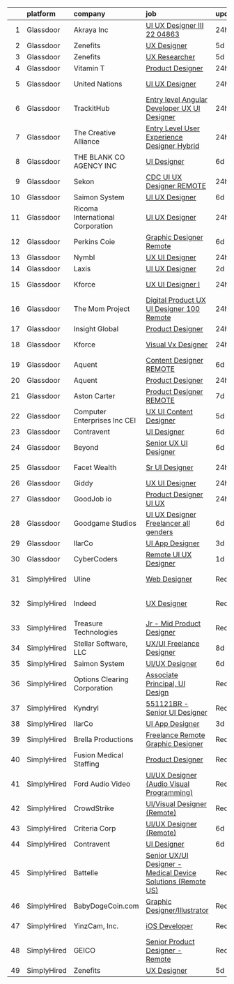 

|    | platform    | company                          | job                                                                                                                                                                                                                                                                                                                                                                                                                                                                                                                                                                                                                                                                                                                                                                                                                                                                                                                                                                                                                                                                                                                                                                                                                                                                                                                                                                              | update_time   | location                   |
|---:|:------------|:---------------------------------|:---------------------------------------------------------------------------------------------------------------------------------------------------------------------------------------------------------------------------------------------------------------------------------------------------------------------------------------------------------------------------------------------------------------------------------------------------------------------------------------------------------------------------------------------------------------------------------------------------------------------------------------------------------------------------------------------------------------------------------------------------------------------------------------------------------------------------------------------------------------------------------------------------------------------------------------------------------------------------------------------------------------------------------------------------------------------------------------------------------------------------------------------------------------------------------------------------------------------------------------------------------------------------------------------------------------------------------------------------------------------------------|:--------------|:---------------------------|
|  1 | Glassdoor   | Akraya Inc                       | [UI UX Designer III  22 04863](https://www.glassdoor.com/partner/jobListing.htm?pos=127&ao=1136043&s=58&guid=00000182ed97e297be2dd8bd50cc4633&src=GD_JOB_AD&t=SR&vt=w&cs=1_8accf7d7&cb=1661843531191&jobListingId=1008101615558&jrtk=3-0-1gbmpfp1dkui7801-1gbmpfp1simbk800-d79887af191bb497-)                                                                                                                                                                                                                                                                                                                                                                                                                                                                                                                                                                                                                                                                                                                                                                                                                                                                                                                                                                                                                                                                                    | 24h           | Alaska                     |
|  2 | Glassdoor   | Zenefits                         | [UX Designer](https://www.glassdoor.com/partner/jobListing.htm?pos=101&ao=1110586&s=58&guid=00000182ed97e297be2dd8bd50cc4633&src=GD_JOB_AD&t=SR&vt=w&ea=1&cs=1_dab58b35&cb=1661843531189&jobListingId=1008091357111&cpc=F5D43257E3E73E36&jrtk=3-0-1gbmpfp1dkui7801-1gbmpfp1simbk800-60f85573673f9bf3--6NYlbfkN0BP7N8pYsNWMWBMaWl8ZL7hgGB0AUGZOiHnEaoLHNDW9ROvVNa_h-O2VgHJxwiiK0FvNzL619YT5xjM84m-LPxNMcqrmbfy67nmq_OooHyvM4GX7lNgUrjXmmFng0bY1bmBPBtwPWjl9uOGEcSpndc0U0y-yup-M8T9H_eM1z_7YuX5KEAgmU_Hdo4WVR8w9vRGCxCf3osjA-4Tc4Df9y1PoRKHkUvIoPjrpGTvju5Pjp68Fm4dkrZgd0NHfKExDjSTgWeZd_331SEub7oELBiIB-0KZp2dDjsOkEPRL5ds52yImtHgIumMIVhab_ndQ6lyavkZaD7ioPhY6lSJFI-_66bVzVEPNhBsduPqU2QNvxo1FPqCTV8g4R8m17bPbeHWWxi1D3zkxPhLe1j-PTozOBMrie-z8wEij8iCHka_Rh84VhCSZctaw7H8DrERNynw-INw0gy0gUzeA80t3kRrF7--Aukw2hLIe0B1iUcTifo3nD5E4fGeMHshhQ3Yvlk%3D)                                                                                                                                                                                                                                                                                                                                                                                                                                                                                                                             | 5d            | Remote                     |
|  3 | Glassdoor   | Zenefits                         | [UX Researcher](https://www.glassdoor.com/partner/jobListing.htm?pos=103&ao=1110586&s=58&guid=00000182ed97e297be2dd8bd50cc4633&src=GD_JOB_AD&t=SR&vt=w&ea=1&cs=1_2f36502e&cb=1661843531189&jobListingId=1008091358347&cpc=2C031D2D3FF29DE7&jrtk=3-0-1gbmpfp1dkui7801-1gbmpfp1simbk800-ff840dc6ebc75a5e--6NYlbfkN0BP7N8pYsNWMWBMaWl8ZL7hgGB0AUGZOiHnEaoLHNDW9ROvVNa_h-O2VgHJxwiiK0FvNzL619YT50-yW6FsEQj9GaI8XHEqVw8D5EBObNDnt92i5-m4Kjdj-vd3lfU0QxdbTxvmXpw7q7z9VPxBKOLPd9d3N3vZsd5qd84HRiW1qkr2OTJYVea6gsrfmg5pOu2lc8pqiXz45N4YWMcMIQUb_YS6mqtJdhSGzSZGCL39TNS3fX2U9U1J66ltQcRYxWRrYkidsw-hU-u6lPxVX_mCiqk94Sq5Bt9cCHtt1T4uA6rHKbY4_HjWfazOohT4dBZfZKLjXA9QRJgKByDBJil0B5xrP4XNJBgM5EKykGVUiWhHlx-UiQEpTb9zLtJuL4-7I7Zf_9pIcIbv27MRjTiZ3vgVF17dSPo4CJWbiYvMYss1-bS2GduF8adeXvdpDVCgFPb-YfycFS0g_q9mHfXVpuij86CAKYoyQckk8j6bR3gzreP3feI7fQq0k82126s%3D)                                                                                                                                                                                                                                                                                                                                                                                                                                                                                                                           | 5d            | Remote                     |
|  4 | Glassdoor   | Vitamin T                        | [Product Designer](https://www.glassdoor.com/partner/jobListing.htm?pos=117&ao=1110586&s=58&guid=00000182ed97e297be2dd8bd50cc4633&src=GD_JOB_AD&t=SR&vt=w&cs=1_05317b0e&cb=1661843531191&jobListingId=1008101736724&cpc=3BA4CE39D5B5DEF5&jrtk=3-0-1gbmpfp1dkui7801-1gbmpfp1simbk800-ed242bcc1c063535--6NYlbfkN0DMrcEu7yrtATojKJA7cEzGQ3FdRGWLh0CZQInL4ECGI6k5tN82kdM0OKoro5eXmjpevpdy0IkrePP_yW3Ff6Ko0YCyK9P47D8v98eKOuB41C7ymdRPg5Pd2isaBABFkAxw1MWClm38izR6yonOGBUkEA-bLTcLfo8WrT20na0urK1FktVgOoVGAY5MA7V5LpWGMcQdFFPiV9yCVyvAz_0eB0Pg-j3L34749j1PCDDwJaVKDgL-icKUNivFag-HgDMFJciDSrbllUzacmB5MULgHbpKzlmx2VVrmoly9AIy-dCAkLKXM47_uqd6HvNL6pDsPq7JWz01h-7W1w_DwrEdF8-mTat71tO583H8qpRMLrU-LBZZa5tY5dQoh-xb3vNktqgKOfAnOMOLZMU8BfpcoCck0DJvUqr6HSRXyViFMfIDBLYY-2kO50ZyHALyu4q4yxv6bdsTjOM13TH7U37SguzkA1bOlog%3D)                                                                                                                                                                                                                                                                                                                                                                                                                                                                                                                                                             | 24h           | Remote                     |
|  5 | Glassdoor   | United Nations                   | [UI UX Designer](https://www.glassdoor.com/partner/jobListing.htm?pos=121&ao=1136043&s=58&guid=00000182ed97e297be2dd8bd50cc4633&src=GD_JOB_AD&t=SR&vt=w&cs=1_92c1cce4&cb=1661843531191&jobListingId=1008100714366&jrtk=3-0-1gbmpfp1dkui7801-1gbmpfp1simbk800-d6ef88cf08e78d5f-)                                                                                                                                                                                                                                                                                                                                                                                                                                                                                                                                                                                                                                                                                                                                                                                                                                                                                                                                                                                                                                                                                                  | 24h           | New York, NY               |
|  6 | Glassdoor   | TrackitHub                       | [Entry level Angular Developer   UX UI Designer](https://www.glassdoor.com/partner/jobListing.htm?pos=107&ao=1110586&s=58&guid=00000182ed97e297be2dd8bd50cc4633&src=GD_JOB_AD&t=SR&vt=w&ea=1&cs=1_316a6123&cb=1661843531190&jobListingId=1008101431851&cpc=32EE424DE2B657EB&jrtk=3-0-1gbmpfp1dkui7801-1gbmpfp1simbk800-e97608c6d181ff30--6NYlbfkN0DdLn5tXN_RiyJSiFodarGZFJKa8s6F6AK0THPBWp05MQOFQCzoYzZxGxYfJ9hLSNYsJbys6DBTafbFBBjszBxbMt_j1W_2i7zpgsVzQGKmwrQJU15QlzWMC0JPYrRs9hHXSY2_r0LyZgUT8f4VW1f_CjJ3HfrwkBmWSyv4JCZOznODM92b2waMp_uTTY9CimWFEJnvyoi2AH6RrZF7FFu7OlHGE9qqMABlZrGx_0tYHdQDZWezsbTw-g2QcWt1vZsjYcDhnfjgkjEmwZ8ssJaPUgLmfnCS7txKs70N2Q6rIvQbhwoc-wKoWtRB6hiE6-SV36TTeIjZRQLDXfU9k_z7-nnaYnXyrxeSitWottx7Dl4hw58VFkcmGN2zdmrauDwYkX6Z3F4eun7e8G7uwvLOTko5Ek63yrU-y1xuOPTrn3IeEVBvoyHxJ3IDjmBT8WPOyk4JJVo2bMOS_k5DY9_C1LmKGXu1UNtiWFZn24Qe8CjlYRY23UAsbSH1EIPLODg%3D)                                                                                                                                                                                                                                                                                                                                                                                                                                                                                          | 24h           | Remote                     |
|  7 | Glassdoor   | The Creative Alliance            | [Entry Level User Experience Designer  Hybrid](https://www.glassdoor.com/partner/jobListing.htm?pos=105&ao=1110586&s=58&guid=00000182ed97e297be2dd8bd50cc4633&src=GD_JOB_AD&t=SR&vt=w&ea=1&cs=1_25353b85&cb=1661843531189&jobListingId=1008101442122&cpc=9FE5D8D7282D4400&jrtk=3-0-1gbmpfp1dkui7801-1gbmpfp1simbk800-0813bf38be6733e8--6NYlbfkN0BQhuZEA67bukPYOs9DTHc1wsdoQx-e-DpiIYWnkjXcuiS_n3K67229hQeL7Bf-Ps98nJjRsfBErn9F4djwfB_nF4SSjvJloVf9jNB0RqHpUOo8ui491gQ0pHemmcm_R6TMRwZrs2irNRNhAHGXGQRUzkkLnfogAOF0ffgJIeCgqB3VozEwjAvFmRsFdBHa0iBeRvquH4w3lqw-WEo22HcikUeLQAgRFj2HSZ711rDp2vu8T04R4Cpza97Vgb55me-nm5IdsHJZHZBq0_Pf9yTxWaynWHnaaZNKf3iDs_tqGXQ325oGF2y0zwijy-ey-c2Y6ySagkqi2ZNS2jW709fjN3LeSFK9uefpHh15Gr_HbmJDJnkkN7doiPboFBOcB0kj6Bf4rLYVEgu53NJ_qpqeUAJNUo0gZxHUQ92gUaLvRRdFHM6IWLbgce8dHX5-URPPmL_-jmFHWM6qnWtDvQq_dfi5SGe03AiXy38E7rqbcaB5EPSPEPC4qo8FIPTyRkNZbgEOj5E4WQ%3D%3D)                                                                                                                                                                                                                                                                                                                                                                                                                                                                              | 24h           | Lafayette, CO              |
|  8 | Glassdoor   | THE BLANK   CO AGENCY INC        | [UI Designer](https://www.glassdoor.com/partner/jobListing.htm?pos=126&ao=1136043&s=58&guid=00000182ed97e297be2dd8bd50cc4633&src=GD_JOB_AD&t=SR&vt=w&ea=1&cs=1_70cffe74&cb=1661843531191&jobListingId=1008089953452&jrtk=3-0-1gbmpfp1dkui7801-1gbmpfp1simbk800-208b34612dc6ba0d-)                                                                                                                                                                                                                                                                                                                                                                                                                                                                                                                                                                                                                                                                                                                                                                                                                                                                                                                                                                                                                                                                                                | 6d            | Remote                     |
|  9 | Glassdoor   | Sekon                            | [CDC UI UX Designer   REMOTE](https://www.glassdoor.com/partner/jobListing.htm?pos=123&ao=1136043&s=58&guid=00000182ed97e297be2dd8bd50cc4633&src=GD_JOB_AD&t=SR&vt=w&ea=1&cs=1_068e1079&cb=1661843531191&jobListingId=1008102529376&jrtk=3-0-1gbmpfp1dkui7801-1gbmpfp1simbk800-24b6c9337a46385d-)                                                                                                                                                                                                                                                                                                                                                                                                                                                                                                                                                                                                                                                                                                                                                                                                                                                                                                                                                                                                                                                                                | 24h           | Atlanta, GA                |
| 10 | Glassdoor   | Saimon System                    | [UI UX Designer](https://www.glassdoor.com/partner/jobListing.htm?pos=122&ao=1136043&s=58&guid=00000182ed97e297be2dd8bd50cc4633&src=GD_JOB_AD&t=SR&vt=w&ea=1&cs=1_06e7afbe&cb=1661843531191&jobListingId=1008088747942&jrtk=3-0-1gbmpfp1dkui7801-1gbmpfp1simbk800-bbca29749c3abcf8-)                                                                                                                                                                                                                                                                                                                                                                                                                                                                                                                                                                                                                                                                                                                                                                                                                                                                                                                                                                                                                                                                                             | 6d            | Remote                     |
| 11 | Glassdoor   | Ricoma International Corporation | [UI UX Designer](https://www.glassdoor.com/partner/jobListing.htm?pos=106&ao=1110586&s=58&guid=00000182ed97e297be2dd8bd50cc4633&src=GD_JOB_AD&t=SR&vt=w&ea=1&cs=1_1f3e3e1b&cb=1661843531190&jobListingId=1008101627279&cpc=BCC169F53084E245&jrtk=3-0-1gbmpfp1dkui7801-1gbmpfp1simbk800-de61d81199ef215a--6NYlbfkN0DfTzsYOvs_o5VCpW55Vtnc5MiC-KSNWkgv8jH9880mkyP7CiFkvKoUBvesfpXkk_vsaFif_sfkL_iBHUdHaGqB3TaG8DuuGVtLil9jJal4W70wD1uxHte6xzZUh3TUxGovPxb1OXwM_q8N4nDFYe4fG-BcuO3KhwgjRX59-YRZ-UCPxiv34qa00lYsuY6_dbE0Yqrxbw07K_I1_rRXf96FsGxriLo-l4QXXIKDruH-DX8eZkdqkW-20Pz-uRmZ_vrvMBO4RCJFjomZK9oZBaOq0O965iIURI8HzxISYnV5IObklMD3xg9eHtfnSKBjcBOI9UV7jWlAm-6-sHTJ_tg0Pms5hkhdK3kRyGltbhpdK8tMFistxJCYV7SKoN3iEloMpDicI973w6nAlCJPkHoEuvUi0dSflLnXnM8vOFMEn42Q1w4aLoTstqaKj5QKTLs6eD96LclxyM8l-cPM8ZCwLqu19qbwCsHOTaorLlZrkXuZBLJBt_2zdCuRYYUMNJwOZ4v1dxdfNw%3D%3D)                                                                                                                                                                                                                                                                                                                                                                                                                                                                                                            | 24h           | Remote                     |
| 12 | Glassdoor   | Perkins Coie                     | [Graphic Designer   Remote](https://www.glassdoor.com/partner/jobListing.htm?pos=125&ao=1136043&s=58&guid=00000182ed97e297be2dd8bd50cc4633&src=GD_JOB_AD&t=SR&vt=w&cs=1_b5f95861&cb=1661843531191&jobListingId=1008088557866&jrtk=3-0-1gbmpfp1dkui7801-1gbmpfp1simbk800-ebd22c716f2ff4d3-)                                                                                                                                                                                                                                                                                                                                                                                                                                                                                                                                                                                                                                                                                                                                                                                                                                                                                                                                                                                                                                                                                       | 6d            | Seattle, WA                |
| 13 | Glassdoor   | Nymbl                            | [UX UI Designer](https://www.glassdoor.com/partner/jobListing.htm?pos=108&ao=1110586&s=58&guid=00000182ed97e297be2dd8bd50cc4633&src=GD_JOB_AD&t=SR&vt=w&ea=1&cs=1_f5dc9d7b&cb=1661843531190&jobListingId=1008101283807&cpc=FB7E4A1762AE5BEC&jrtk=3-0-1gbmpfp1dkui7801-1gbmpfp1simbk800-91cf88c89213ce89--6NYlbfkN0BBGG9LMNqL16EzDx9S3nKk4b6IwprgSJginr0DZD_oW5yEAmn-tqn_0qYGOCff1FTHHBKzqKzApcF7FKVl1tySSU3GoH9Ez0ipbuJ8z49T-042uGr6tj1M5b26SJkMY7zMrmeE80bv18_Q9aUN9OiRnLxsOvs1rCvPRh254Zb3cXaR8ZAnVwDxwjtLEOEuuJrHJlj8zk8bcxw02Q2t0qAdS85ptxm5T3grLWM-b1Ux0XR4ccy5AtfuMxWwmWZiS3UJYdjA9A4sKjQ4GJ6JpNq3ye_jzOEcDa49gpiuGjvm_llOrrRSvxVT2lha9XimYqhCeGFENvhENXitkRZtkIr78JDe4ahWzti4KcSsqd0Z1BFUuumScLlkJzOacFK871DdCnwYdzfPFPIhvXA09ngdAaV0J1vBx3H3_-zuPWpiqOOZATi478oUQjAL8RSR5cGidXcHx-4OZdc-N_eJFvAo8wIR97j55Z0__SmgsuT441K-RHlDj5Q0MzGwILqUdCc%3D)                                                                                                                                                                                                                                                                                                                                                                                                                                                                                                                          | 24h           | Remote                     |
| 14 | Glassdoor   | Laxis                            | [UI UX Designer](https://www.glassdoor.com/partner/jobListing.htm?pos=124&ao=1136043&s=58&guid=00000182ed97e297be2dd8bd50cc4633&src=GD_JOB_AD&t=SR&vt=w&ea=1&cs=1_6ff95a2c&cb=1661843531191&jobListingId=1008098594430&jrtk=3-0-1gbmpfp1dkui7801-1gbmpfp1simbk800-3580cb1d638b4dea-)                                                                                                                                                                                                                                                                                                                                                                                                                                                                                                                                                                                                                                                                                                                                                                                                                                                                                                                                                                                                                                                                                             | 2d            | Remote                     |
| 15 | Glassdoor   | Kforce                           | [UX UI Designer I](https://www.glassdoor.com/partner/jobListing.htm?pos=112&ao=1110586&s=58&guid=00000182ed97e297be2dd8bd50cc4633&src=GD_JOB_AD&t=SR&vt=w&cs=1_16493662&cb=1661843531190&jobListingId=1008101416352&cpc=8795CF9063CD573D&jrtk=3-0-1gbmpfp1dkui7801-1gbmpfp1simbk800-5ca18584e6c56758--6NYlbfkN0C5IatSLh_Ak1q39eQQoPIxD737RW9NeiYGvIRXkrLjEBkC4LI6KweFWWPiS1PvvlzUOWbobQyRZ_GH0ST80v1PHAjNgQAnVdKaMTwbySdeJ4kZENHFJ3gk-aqyBLq7_g4PPaD5nYAPosMaA1OTfF0UlD40gSneHZVZFaHtOPm0lc4VAF_IxfLE8r3w0-u5WPGvgTEurBwihBfzF-A6d7Jj_AcobO80QUrGJ1IbTRxQ2hPXwoWbAXrmn5h0tOMBaT9DDI0O905qyy2KqMA3Ku4fa5zlgOa3TszPIkwIM11QzquYlygVkb1lYIrqZsm03tEXucegwlbVNiqh_Ni67mUnFBJRlVd9hvxjH51T-pF8QENyom1aG20D6qIrTnzw16tSyPb-plBKuNhywenU1Xd1MSFJ6_Jzkctu2p8kIaOGZz6FD7nwKrwk3olPsU49ozbrXETdJQQVXuasMSkEWUNK8NGiJR4AzFSWKPzAGDtSzCvbm-q4iIG1tOdNMuLrMlcNSjJ-Oh0FW7VY_R3QiO2qbB5LZuBYzumpoRIirBVCKZf6fdD-BC4heHNrj2w_EaI5TkNw0a3RH1fmb_B8s2jlSuQr3LAwoKI%3D)                                                                                                                                                                                                                                                                                                                                                                                                                             | 24h           | Mountain View, CA          |
| 16 | Glassdoor   | The Mom Project                  | [Digital Product UX UI Designer  100  Remote ](https://www.glassdoor.com/partner/jobListing.htm?pos=110&ao=1110586&s=58&guid=00000182ed97e297be2dd8bd50cc4633&src=GD_JOB_AD&t=SR&vt=w&cs=1_6e40a66a&cb=1661843531190&jobListingId=1008101549936&cpc=FA84DF7EA1EC2398&jrtk=3-0-1gbmpfp1dkui7801-1gbmpfp1simbk800-97c833e58debb4a7--6NYlbfkN0BDp_epf89aHDQhKpPegNJQ_ldQpEFZQsM9OcONMGxWx6pU56EKHF58QjVdAUvn2gXzLGwyCA8r7RULx_mD8H_xLfVSG_Z4MhkafGvggMsQKgtBagBgEz8uljd-VSFLFiZnc9MBaOr0Fy9bwVC6YF0O_pd1w_0_oA5ElRPmbiI2cK1ZotAuU4khrtLm893VcrC35OcTPrxyoYV2wAnQB0acv7or9oSPWtg_FOPd9tqOXAY9-72F-A4t-IRyBPrC348kM-tWl9F7xZEHlorRinN6stLxs8hzrLnTBsNZqdNkhGpIrDCV7ijRxZ7rFlVJjwI_nHtd2oRasvvMJKMQdPhUof9WRAg-545QKAepSKm8UT-j2s3h47k-bBVy6H1zwbqpmY8B8_yk0qWGJ9h_0dSUP-thi7DaeoiBFaSmytwvqPm3MI85M27WrdycUaUNvkDYf61IAbBCGWM9NB457hTOOYEPNKtRizONNoe8kC4PMVrw82_XMtOQUQvdYal8g452rafV8AY_OdtBvhuZ_DXOnj5mhLWV3oUaLoyTxGCK01jxGdnV2dF1XtmG_KcyjBM9mmMWx7Nq1w%3D%3D)                                                                                                                                                                                                                                                                                                                                                                                                                   | 24h           | Remote                     |
| 17 | Glassdoor   | Insight Global                   | [Product Designer](https://www.glassdoor.com/partner/jobListing.htm?pos=113&ao=1110586&s=58&guid=00000182ed97e297be2dd8bd50cc4633&src=GD_JOB_AD&t=SR&vt=w&ea=1&cs=1_ff8c0c51&cb=1661843531190&jobListingId=1008101325887&cpc=AC285F3A3ECA6BB0&jrtk=3-0-1gbmpfp1dkui7801-1gbmpfp1simbk800-b6f6c3769a315662--6NYlbfkN0BKkHZu3wF05EeDimN_p6sYpKCMArvwa95YdH7UpkaBCuXZAtggzO9lGKJZ-EjBDGFpDzWFhfErbPeNOQdB-5sxu3TXSscELuTTzkvXRsH0FCSVFUJQpDsKHUilZN4l-wkK83dsuyh8TjKXCrhkzsZI2PM5AbogsvWiaJaC6pToV0wHxBsDJKkLjKn-wGCpxua3CQ3APAY6GMm6ZVA4uzbCARm4Dok0bUM1YyGdlhlVvJrtidjZOcGKyFw09mILhy51WrnBc1OgLbj0lJVZjUUnC7906YUYTDTzbbysIztyUB8bi9xYr2hY2AymMX1w5re7kPuOkcMM4EoOZG0mhQJAkkjqE1f2HLUMRISbPo2dmkAevdFKpVzQC_X_vtj0gEe8PTfdkIwxXOiR_7VzSjM0LsV__WwtfrRplOzoYTDhD6TBfKGwUweuVaVpMA9VTXaprwrRtcBQ7Vp-PY77oshb9UmTr6GW2xBI445vtbvsihfTrqMOQ4EbyokUQg-ibSwQix7ih87mJQ%3D%3D)                                                                                                                                                                                                                                                                                                                                                                                                                                                                                                          | 24h           | Remote                     |
| 18 | Glassdoor   | Kforce                           | [Visual  Vx  Designer](https://www.glassdoor.com/partner/jobListing.htm?pos=119&ao=1110586&s=58&guid=00000182ed97e297be2dd8bd50cc4633&src=GD_JOB_AD&t=SR&vt=w&cs=1_6555abda&cb=1661843531191&jobListingId=1008101416265&cpc=654405A9B1E0A9F5&jrtk=3-0-1gbmpfp1dkui7801-1gbmpfp1simbk800-f4b3a9e5d0a60d58--6NYlbfkN0C5IatSLh_Ak1q39eQQoPIxD737RW9NeiYGvIRXkrLjEBkC4LI6KweFWWPiS1PvvlzUOWbobQyRZ3-YZJNFaswoAqiqHmP24JX4k-P2PYzZX7Xwgk2PUUxj8sOcqt9LhqnsPoBbbq_TyYxczkRwD0SrWUbL6TJt79i_tovKvrMg_2ZnCOSLSAp_6ddbVQ_Uk3TyMY2H0fBhcsbrg6kmxbP-KYfGDy22XPczMb4q3tRDFygnsPd_R42d48ui6OhOHSrCYeS1TKqONpfGmHSflISC_buBPPhayK56cHrMIE9ySWQz3SVbn9ApATSp03e638tdiDfFZwaNwIOCd7VCxDw--DsqbqmwQrTh_1jhbjLKr1GoekKSqGi5i0Tj60RZ4_HHsq6ZxmrVLEkL0PiDqHrqy30SnJEl3PYa5W5ulRnnwKkK_lmoxKnfwp_7H4ha63qi8ymVit1jR2UMmS5docYwyGEtaRxtueZXaHzIyyFcHWjTVPD73b4uP3pMBYy8ZER6Qdvasshxravuj3zZUg8Zpl_29nOFj0Qe6zPj1IJwturwVEh7hjOXCWVDbjxFuH5kiA6o_08abb5iAp0TInSm0P3Kqc45ctEmf6UDQzmSMA%3D%3D)                                                                                                                                                                                                                                                                                                                                                                                                           | 24h           | San Diego, CA              |
| 19 | Glassdoor   | Aquent                           | [Content Designer  REMOTE ](https://www.glassdoor.com/partner/jobListing.htm?pos=115&ao=1110586&s=58&guid=00000182ed97e297be2dd8bd50cc4633&src=GD_JOB_AD&t=SR&vt=w&cs=1_7cb59221&cb=1661843531190&jobListingId=1008089329150&cpc=F41FEAB56D215062&jrtk=3-0-1gbmpfp1dkui7801-1gbmpfp1simbk800-caa0944e4be548c0--6NYlbfkN0DMrcEu7yrtATojKJA7cEzGQ3FdRGWLh0CZQInL4ECGI9gD0Wolx9R2EDT7B77c2cRrTdmS15zQI5FSK6EnshAG3NgcOhzBmqhWiF-MPmcBIUnjstLyImy_lrSiq7I7lFnBSEqwK1YPVrTFjc73nNlY4awCzvFT1amWHv2N0lQ0RsYY2U8IY_aosG5W1ofD9BQfQDaifXpi0dAWgWb66Hjb0wo05-4vvg4W47c1WS9qcgsZKAFafbBLKq8pt5SGB6XW26QZ3VlHzkod8I73SkvAsEBWZ-Ld_Bsl3QJ4G565IqS4vG9ZIpcBAtrNotcNgnEMxvp4KX3j2FrES9er-OzuBMOrtHIVEDSeLJDX6qkeZbC4MU6khQDo6FsRad7RaDVESCzOcXIP3LfCDFjRuIX7rO0kCfRZJA0_8v7QvdvjeXVt9va-TXw252sPsrDw0lHwHUHEiSYIIt-xL7heQRK0)                                                                                                                                                                                                                                                                                                                                                                                                                                                                                                                                                                  | 6d            | Remote                     |
| 20 | Glassdoor   | Aquent                           | [Product Designer](https://www.glassdoor.com/partner/jobListing.htm?pos=111&ao=1110586&s=58&guid=00000182ed97e297be2dd8bd50cc4633&src=GD_JOB_AD&t=SR&vt=w&cs=1_7a41ff75&cb=1661843531190&jobListingId=1008101920932&cpc=AC285F3A3ECA6BB0&jrtk=3-0-1gbmpfp1dkui7801-1gbmpfp1simbk800-0d1ad9546f6bd13e--6NYlbfkN0DMrcEu7yrtATojKJA7cEzGQ3FdRGWLh0CZQInL4ECGI9gD0Wolx9R2EDT7B77c2cTECIRT7Xs8fiArGzmAFL62FLXmJ5gmxwUPMhu0khUQXIFXZNph6rmVBlY7uAp6w2cu5t4IAdEbsHLM8RPn5hZou8P2IZ_yjHzL8imKumRqKV-lbQ-e8jRHxEv2ssMFN49AZNawlyT3jMYpA7F6X6zF2c9xcE6hMzs0Yng6VPFYoPNtBKCWiwoQ9AS2dXm13r3y2KbNct6RVgizS2eD7BiFMlP_wfPsDe_yHzAJb2zBg5SsCsBWc3A--T2vVyABxX5AOcO8Il_WklH9BkJGCnlER-PDGhOu9fN19tFeQKD2cJvwePLj5t57eL8mehORgj0H4bNZazn71wr4vZRFAXYpa1Z9BV59PwkcyDH9h58p9BJQF-a23bGheHWJ20cfDwQOxkPRXl4TFp2BMzuSJb6R8bXVReiM5Zk%3D)                                                                                                                                                                                                                                                                                                                                                                                                                                                                                                                                                             | 24h           | Remote                     |
| 21 | Glassdoor   | Aston Carter                     | [Product Designer   REMOTE](https://www.glassdoor.com/partner/jobListing.htm?pos=118&ao=1110586&s=58&guid=00000182ed97e297be2dd8bd50cc4633&src=GD_JOB_AD&t=SR&vt=w&ea=1&cs=1_97547751&cb=1661843531191&jobListingId=1008086900875&cpc=AC285F3A3ECA6BB0&jrtk=3-0-1gbmpfp1dkui7801-1gbmpfp1simbk800-720c7bd6235d45eb--6NYlbfkN0ChYVx_I3yfZ_JDY3EFoivtqvi_stwnZ_kRt8Dowt_l_d1ydueao4NEv8X4QANiVn-M3TO5M0Dr8QZ_ZdTwpHgSVdXIJs0cziKBT8ySgK1Zz7ijLDCuQ1q13RTFjtwLeVOmSAiqN94WjF5t2x_hN70j0qhz60JWY7_Hd15KaQcGyYKG4lJL-JzN4etJAWit3zSYaK7ZqfRIxWFz0pso_7K8JEBKjbnTn-pLd8_pPnhOPtYeqVPsYhHtgMhdLF5tzAjtCG2vYBurKmu8YPWE4UbOmXrszmxyHk0RVyrGtAXwLAxgGuCvYz-2iapOnMblDxFbctGJJCmIilXAjjd0YX8n6OJU4jgAP3C3r0bVhfQAemd9XD7z3XAqrzkJJ_1AH2OVzoUyk3uPGdMc6EuaiuMXMhjQBfVl7DRrTk82SexxmZtZiRL-xfueqB7VgbJUhL_1j94ZQR8jDIzIJ5y2o4kM47vYXPMo7gWqafF9fqg4owvyl_uMNW7sqTMlg7EudxU_eKDjM441GF1JEIN4E7C4C5QXYM3QkTYLHf2RT2Sqk2XGGECsn_z9n757ooc_cYOSuc-t7Ab6q0nXmp88vfimMTdx9g5c8DBFJgoEGcSmoegCgglenmb5ZjirA3cDZm9WgPry7ikTa490VtUhGj-zzYK6nKtbpSoVtOaKf_36ZwCVnsRJi4HGCX6Pa9weWPLWmKtpOBZCn7UkXR5FnFGlF0mHn7-J8V_X_mu5iRL7bidw0GfU8P7OzWXf-aAUXljXpa7l5YgwDAAnp3AD5cNx2Dltq6ClU9MA6uVBCeRwTGLHwiQhOmgpgYAiYVmmk4zIsT39y7dLNpwCxLiOUxq6CspMBmWlOhUM1buuDPFbZsTQumfxESeLW5F6JXEjDhB1lm7q8rTFul3E-9ZT2gabgVhmxD-Og1HEnEpGbZhR8kuEjPC25-tccECn_vfV5wYdqLU_AsSt2g%3D%3D)                                 | 7d            | Burbank, CA                |
| 22 | Glassdoor   | Computer Enterprises  Inc   CEI  | [UX UI Content Designer](https://www.glassdoor.com/partner/jobListing.htm?pos=114&ao=1110586&s=58&guid=00000182ed97e297be2dd8bd50cc4633&src=GD_JOB_AD&t=SR&vt=w&ea=1&cs=1_d5c779ee&cb=1661843531190&jobListingId=1008091054841&cpc=AC285F3A3ECA6BB0&jrtk=3-0-1gbmpfp1dkui7801-1gbmpfp1simbk800-0a9e4e9fde23319a--6NYlbfkN0AVVnl_N3xmP3MApcGA3sr6MLnz8P423WWILI1WvbjE8Ry71v-lom9NKs8rBQiPPSeR1DdMCQ1x9wucw8xsh73I9iNpYRluIvvuM4_TVFuLOjFvZZLsvNgottHGvIsDlyWSe3oMXkzqLliFtDSxDTTPN81K-SQEXK5Lvzo1JyDzRueGkAPoxDj3vFTmox4KJ2wzljX8qDamicl_H22XIyvSyEysIZikuKpctDVKJa2QVdxzHDdDQAFjTp_6_JBTRYOBbzdga2W2TSSQe-8ScFS6tzuTS_OFYP0ftuaLiEIg9pl09j3mdANUqhq6ejQrXOvhWrS9yk-CNFszW3FlcMDdJPC3YCJQN0Vpc2rQQcP6LHRGk7_RnMHniXgyNGQvqu6Fn0jxhRw6tQLYKX-sir8b0W2Hff22cRDJ5tFg93lVzdDqJDI1HCEmyKjY0mjvSbu0xsq9miKPhWhmo_lLSdqX3ixG2S5SAsCKfsCQD1QJeW8i2P_LHGYTt_Gn8RU81IY%3D)                                                                                                                                                                                                                                                                                                                                                                                                                                                                                                                  | 5d            | Remote                     |
| 23 | Glassdoor   | Contravent                       | [UI Designer](https://www.glassdoor.com/partner/jobListing.htm?pos=130&ao=1136043&s=58&guid=00000182ed97e297be2dd8bd50cc4633&src=GD_JOB_AD&t=SR&vt=w&ea=1&cs=1_e337c815&cb=1661843531191&jobListingId=1008087788533&jrtk=3-0-1gbmpfp1dkui7801-1gbmpfp1simbk800-e3aada0a1fddaac4-)                                                                                                                                                                                                                                                                                                                                                                                                                                                                                                                                                                                                                                                                                                                                                                                                                                                                                                                                                                                                                                                                                                | 6d            | Remote                     |
| 24 | Glassdoor   | Beyond                           | [Senior UX UI Designer](https://www.glassdoor.com/partner/jobListing.htm?pos=120&ao=1110586&s=58&guid=00000182ed97e297be2dd8bd50cc4633&src=GD_JOB_AD&t=SR&vt=w&cs=1_71a1f62a&cb=1661843531191&jobListingId=1008088525656&cpc=3BA4CE39D5B5DEF5&jrtk=3-0-1gbmpfp1dkui7801-1gbmpfp1simbk800-ece64a77cb6b81b0--6NYlbfkN0DG4ntHtB_rMsnfhgmnSvK2brktLme1L4SiDeJjQ-izrVOLqRJ5-yjEhSyAj73O13SMbSU5XTerucVSArq3TsL4ISUK0GReMIFrKkMSbrDNXEezUCNqviunkDWZsTVJMxwrVqYnM54SorSyY1fjWK31ZvigbVigwQYTwsxuUdQ3VEge6YRL0nuE6Fw4YzlQxFSGuOrcWyN9pATtsiSfUNZ6zsRULNwJ75Ppwxq4YsOwsPotLSZSeaqTtX2_-Vi0gbgG_7Es1ysP03q_iHxVmwFhqmNaxoyQGtWgg2OJTBNExiSQWQ6-SlLbbL8XpIg4DSdHmNrmhDe_9lxMohoDMqQjo68vlljyqrc5aOdt8vSeGZzKhq5DD7jEtE3Q1zTcIqeZZxXBVu2GDcEX2ZLgHYP9sNVh9bINtkzOsA5JRXZ9TR9MxW7teA_TUON4dvW4pWAsQZundJ8N7KuJAoExJz_xq4-rS2mgOuFPQTaI0K91i_dIMLiEhrkEzYSLYcXqitI_28hOmQpVCPnkKcPoEORPgIDfQYS70NNnm7kfI8jjeRjXmJ5pThjfTDOSy5cUwYrg9L1oUR7_DY33wSoqjre4W7OPUVttOse8nrNqu-3xS5gv1j1QBsLFlfG8aCWXblar8z54qhgqi5L1EiNrZ6T5a1HexAoiNcVo_lx47Pfwgl32b2GtXxsw-ArU8QbZ4c_gsah8sOLHHOp4HF09TYrbpJY41TMyEz4fX5AHVBBGgoOjawfSNXq_8mMXXZFe-HV80e27X9qcCY7wS_WieshuK-9R9JQPNHeiyDgd2s-Pv_spfYZLGgO1FFW_AGcil8ZRDJWBas9rpNNqXiEAswTbrTdGLVlGH615P1nCzLDll-uesU4SZyFzAAZ1VzbMG3QYbWowkhUMIspyx8z35hJagTeb-cjTBNBNCHsfD7ly-NFOLp_mbcBOVypVU8cIUwE%3D)                                                        | 6d            | Remote                     |
| 25 | Glassdoor   | Facet Wealth                     | [Sr  UI Designer](https://www.glassdoor.com/partner/jobListing.htm?pos=102&ao=1110586&s=58&guid=00000182ed97e297be2dd8bd50cc4633&src=GD_JOB_AD&t=SR&vt=w&cs=1_0c685cb3&cb=1661843531189&jobListingId=1008102050388&cpc=D24EE3D704DEE7AC&jrtk=3-0-1gbmpfp1dkui7801-1gbmpfp1simbk800-0df788bac4090ae1--6NYlbfkN0AZhccrYCUSJlZEde1UnGXnwlG1V9FU8luw-eezWnVYr-kN5gpXPDZd4Xxq3rVFD-39Jak38rcQ4ewWCl3-DGzIbaVH9pYggLVZKTiD_dUcYugDpkwSq2Jv5puy0WUckLUVE_yh-OD1Nq4MqwtUfUJ-JObd9AiI7hDRNi-JZ8QHE9Fuz1s2KBB_LQSlukj9Edq7-97gTyYEPkgP1Qo-VjdKMn8tchtgq5OqrGz_pPtM2QeknYoSTAnDQo1xzFPBmoHZpCpdyy6_EZnlgPUGcQ-jI5WXNT8s9bPCAIpoCKuEEr3cmpXnGsH-WIB1kCs-YmcqjqnGPaa0T1VnP6pBaS5EUMl_ljMnWbw4i6XLd3EXOd_F_VuKheOJVzvSAROJSZ0g5T7-yp6TSgUX-sljDa-ZRnosZHt_IwuRO0m-lc6afaiM6gz4qd3Vq1ZojKpu0qA%3D)                                                                                                                                                                                                                                                                                                                                                                                                                                                                                                                                                                                              | 24h           | Baltimore, MD              |
| 26 | Glassdoor   | Giddy                            | [UX UI Designer](https://www.glassdoor.com/partner/jobListing.htm?pos=104&ao=1110586&s=58&guid=00000182ed97e297be2dd8bd50cc4633&src=GD_JOB_AD&t=SR&vt=w&ea=1&cs=1_bf4ff5e0&cb=1661843531189&jobListingId=1008101638662&cpc=8A48E7D5890B96AC&jrtk=3-0-1gbmpfp1dkui7801-1gbmpfp1simbk800-549ce615b8e4cfc6--6NYlbfkN0Cd5ZvLdai7cR0fypH5_WiGezUQesq24dbKuF0ly35yaxRTBN3h8ZOqZeBDjXpkaxhI6SF03XZIGJq91S6n1pZO1FeGebSc3EYIZm3sYbdPIs_ykg_O7eQYPjcxQhaSuqnsoJDQ8P4jIGcmYD-5ZSVNBS4CeY1T2Df_xpRotJGt4_eWXYYSHXOxZ4wtmMbe0XMVTtDj7vkD9UHsHWvXmOZkZfr8rn9Ns1SPrIRy-INHMOeXhirqs6N5QRkLgcRB5lb3qXq41zpcqWIbWTK3fdZi-nmLPOGF77qcOpZ3alpNrzXXOHaGUmwjhUv7R_gfLVBPZCI6YYTgmKtCMXknqhXSBA49hOft8cP5DER6IinLmc5IIMbPFuk9jTWtOu5-Tirxm3oZSZxw7EHl6Ci-FCav1J4olu_VkjaNYQpEf9YeRtVzTWSQEhRwAudyDhfdQ92Bzv3m18tY-8iFynXP5HKEXU_XpQRE-J1ovqonu-uwGehwrZfE9iiM6E_Tzy2vwVt1AYYcE-5-HQ%3D%3D)                                                                                                                                                                                                                                                                                                                                                                                                                                                                                                            | 24h           | Austin, TX                 |
| 27 | Glassdoor   | GoodJob io                       | [Product Designer   UI UX](https://www.glassdoor.com/partner/jobListing.htm?pos=109&ao=1110586&s=58&guid=00000182ed97e297be2dd8bd50cc4633&src=GD_JOB_AD&t=SR&vt=w&ea=1&cs=1_07233700&cb=1661843531190&jobListingId=1008101143376&cpc=1FDE87803EF93CD3&jrtk=3-0-1gbmpfp1dkui7801-1gbmpfp1simbk800-8578fbe97d5717b5--6NYlbfkN0A-eM-8zQmqxQkbCPpjyO_R1nvC3dWyZdH4WDfPbAqpRWMKG9vGIfMbmWU-gkWEBQ01vlTGLb2nzOcccHCg0J6zzTcuMGXdgKgg2GXifa6KSDn8culOCpjh_TFn3gljPby6eKNqkiiOIk7xpFsOaWLOLwbEX6yF3a3LNf0J13VFSUA2XKAN-WXo_J36O-UtPf3SVw6ZJAAoYihbBSnDO0ZpXiUDSqR3vC9mcay21UZTeelfh0RYOrSrR8gJf3-_Iu01m0IvB05Zm-Twg2WALk2YsewhupyXX7oDEvF9glsj0gxBEzlp6hbWd8-Md2TId09afojU6ZyKR5fJJn2Gl69FCPVXGacNZc0cihi7fZCsCs4BGxlAOtzMw9p7KTLQVcGJUglqJR-XQapKkTb7NffedBBxS-v177yWdzfDb_nNeLcj_pJ-WeDoUwQb2ZMICbcLXtByaYf4lpo4kY0lJFID89xIrrra1rsKuL1BOqqPFg572wYqB1wbhedZCrDP4MNmeFchw6ZqBQ%3D%3D)                                                                                                                                                                                                                                                                                                                                                                                                                                                                                                  | 24h           | Remote                     |
| 28 | Glassdoor   | Goodgame Studios                 | [UI UX Designer   Freelancer  all genders ](https://www.glassdoor.com/partner/jobListing.htm?pos=129&ao=1136043&s=58&guid=00000182ed97e297be2dd8bd50cc4633&src=GD_JOB_AD&t=SR&vt=w&ea=1&cs=1_67d305b8&cb=1661843531191&jobListingId=1008089022927&jrtk=3-0-1gbmpfp1dkui7801-1gbmpfp1simbk800-274a34a72983627e-)                                                                                                                                                                                                                                                                                                                                                                                                                                                                                                                                                                                                                                                                                                                                                                                                                                                                                                                                                                                                                                                                  | 6d            | Remote                     |
| 29 | Glassdoor   | IlarCo                           | [UI App Designer](https://www.glassdoor.com/partner/jobListing.htm?pos=128&ao=1136043&s=58&guid=00000182ed97e297be2dd8bd50cc4633&src=GD_JOB_AD&t=SR&vt=w&ea=1&cs=1_fda494c8&cb=1661843531191&jobListingId=1008097560096&jrtk=3-0-1gbmpfp1dkui7801-1gbmpfp1simbk800-ea3aed3263cfccf2-)                                                                                                                                                                                                                                                                                                                                                                                                                                                                                                                                                                                                                                                                                                                                                                                                                                                                                                                                                                                                                                                                                            | 3d            | Remote                     |
| 30 | Glassdoor   | CyberCoders                      | [Remote UI UX Designer](https://www.glassdoor.com/partner/jobListing.htm?pos=116&ao=1110586&s=58&guid=00000182ed97e297be2dd8bd50cc4633&src=GD_JOB_AD&t=SR&vt=w&ea=1&cs=1_d493c9bd&cb=1661843531191&jobListingId=1008099567655&cpc=F41FEAB56D215062&jrtk=3-0-1gbmpfp1dkui7801-1gbmpfp1simbk800-02d92e4170a41dfc--6NYlbfkN0CpFJQzrgRR8WqXWK1qKKEqALWJw739KlKqr2H-MSI4eoBlI4EFrmor2FYZMP3muM3GyUliC7ZWoLouXDbnK8ogoSLLPbqAcPsWapV0RxKOy16qq1vgULyXj2vfE-Mnfca9y1EpjFrTRNfzKecYx048xNzrUkJcVJ_vSqouhdId8ZYhgiHY9w7aDSEO7WPGm3zdYWbGCcM4HkL_AEP2YPPQdXCm9JO_8HAvr7JWjm0Ymd5vL-1kPWMRixyP56nA1gFWFAspDS5fB4UdYrJh-aJkJfB47kg8c-fFqHU61O8-hq8qIMxaMvDgEmWz41QTDSj7Y6jycK-phRzBFYJpjn44HI5IYZQRuDt-QvBrFp5rjLtWvvDCjidEiiMn_tl1Ch-pl_0qLVpAQnZOPVCiN1hDr0OAPi9lgMYkKqIV-NGnkRlnJKXYzwJ4J812VP7squD2ZjOunGhY240hBxriuxZQqgV4HAxtjUaMjHKVFuRKgKB2VWMMi59UqX8TcizlxMFNOnnIgUoNVtwOuKxuZ0brGHBGckYUG6rca25hjPPMC1myrvXz6Mr5L6CIz0B9U3TuOCakpVjm_AQt9kcU5y2cGyy-6EkAPdIybbBX5QWN6wYHMFoAa9Vu5UR74MvK25pVf1fTuIWDdgQKAC_hzCZQt7usZKvJuygcMwqPdk6Du9CkvJDia9GgManDWyClrhoBTuxc1pEedTFraxarC421wEuUhuQY4srllWIknzpEEDLxDd9a4SwO3U1Og78_3aVaX1Ft83J73UtMZsXyaWE8qyrtfCeW18tXp_5qTEemF9H7iQJEexpsHQFfzV6F-WzlLcxpzIMcKC9OUtyv-PbG8qmMxUU_TisKtfXnqQcexnS_dihGtNlOlrp_dn2tHafZ6SDMF5ytBCMtfHjql8COiXpFSQ4kYB5p1ugrQwCIZSqThfh_J96k7PJ3ZEz6xYCUtQk8PZURogb2CfLneMWNK6Y_PL27LEqnkUBCwmb4DmBYoGjPB-iY) | 1d            | Miami, FL                  |
| 31 | SimplyHired | Uline                            | [Web Designer](https://www.simplyhired.com/job/kI5kUAq-InikRw-9L7E4f0451pjqb3sKTzg2rEtjPg4g-FlQB3FIdQ?q=ui+designer)                                                                                                                                                                                                                                                                                                                                                                                                                                                                                                                                                                                                                                                                                                                                                                                                                                                                                                                                                                                                                                                                                                                                                                                                                                                             | Recently      | Pleasant Prairie, WI       |
| 32 | SimplyHired | Indeed                           | [UX Designer](https://www.simplyhired.com/job/URziMhrNTaKa1PLKfIfrhF-GuRmaj4gn2FhVHZfhBU3tWsV0R0J4dw?q=ui+designer)                                                                                                                                                                                                                                                                                                                                                                                                                                                                                                                                                                                                                                                                                                                                                                                                                                                                                                                                                                                                                                                                                                                                                                                                                                                              | Recently      | United States +4 locations |
| 33 | SimplyHired | Treasure Technologies            | [Jr - Mid Product Designer](https://www.simplyhired.com/job/OQ6CF7nR6RKjsblUVuDdRnfC51Q_LTFT0dhaDADR9wZMkWA_DerGRg?q=ui+designer)                                                                                                                                                                                                                                                                                                                                                                                                                                                                                                                                                                                                                                                                                                                                                                                                                                                                                                                                                                                                                                                                                                                                                                                                                                                | Recently      | Remote                     |
| 34 | SimplyHired | Stellar Software, LLC            | [UX/UI Freelance Designer](https://www.simplyhired.com/job/BtyLuT67340fdHtLb-qKKPLUV6UXuvRHBI20ytrssKa0tXanmo-ZuQ?q=ui+designer)                                                                                                                                                                                                                                                                                                                                                                                                                                                                                                                                                                                                                                                                                                                                                                                                                                                                                                                                                                                                                                                                                                                                                                                                                                                 | 8d            | Remote                     |
| 35 | SimplyHired | Saimon System                    | [UI/UX Designer](https://www.simplyhired.com/job/TBVgV0MpyYSnciVX3aibQt8Jsb4Pu_2wGSmKkAiuJUKgEusQ_q7r8Q?q=ui+designer)                                                                                                                                                                                                                                                                                                                                                                                                                                                                                                                                                                                                                                                                                                                                                                                                                                                                                                                                                                                                                                                                                                                                                                                                                                                           | 6d            | Remote                     |
| 36 | SimplyHired | Options Clearing Corporation     | [Associate Principal, UI Design](https://www.simplyhired.com/job/W92YsuUW4xbt8AD3mTP4SQGrVXpulViZ7_LHfCXEUtW2GMS18CQL7g?q=ui+designer)                                                                                                                                                                                                                                                                                                                                                                                                                                                                                                                                                                                                                                                                                                                                                                                                                                                                                                                                                                                                                                                                                                                                                                                                                                           | Recently      | Chicago, IL                |
| 37 | SimplyHired | Kyndryl                          | [551121BR - Senior UI Designer](https://www.simplyhired.com/job/ln0q34g6s9axBOm-rTUWAVtLoFSFqQUKmESbQP3-Av_kUwzfaMU9MQ?q=ui+designer)                                                                                                                                                                                                                                                                                                                                                                                                                                                                                                                                                                                                                                                                                                                                                                                                                                                                                                                                                                                                                                                                                                                                                                                                                                            | Recently      | Remote                     |
| 38 | SimplyHired | IlarCo                           | [UI App Designer](https://www.simplyhired.com/job/-7F8oZgSzcqJm7reFVo4GEu9Nlzd389sNI4MwBUcOCc-vKIQAJYa3A?q=ui+designer)                                                                                                                                                                                                                                                                                                                                                                                                                                                                                                                                                                                                                                                                                                                                                                                                                                                                                                                                                                                                                                                                                                                                                                                                                                                          | 3d            | Remote                     |
| 39 | SimplyHired | Brella Productions               | [Freelance Remote Graphic Designer](https://www.simplyhired.com/job/6GyhHAli0KbHP9Ss3oqCO8wcxeUvQmTX677DFYw2HmSmKTnJYcbABQ?q=ui+designer)                                                                                                                                                                                                                                                                                                                                                                                                                                                                                                                                                                                                                                                                                                                                                                                                                                                                                                                                                                                                                                                                                                                                                                                                                                        | Recently      | Remote                     |
| 40 | SimplyHired | Fusion Medical Staffing          | [Product Designer](https://www.simplyhired.com/job/CkvdKoBsJgzs_CdBD7hjmrN8LLOl-erbZtsJO5xBNvLJR7zJfvQb-w?q=ui+designer)                                                                                                                                                                                                                                                                                                                                                                                                                                                                                                                                                                                                                                                                                                                                                                                                                                                                                                                                                                                                                                                                                                                                                                                                                                                         | Recently      | Omaha, NE                  |
| 41 | SimplyHired | Ford Audio Video                 | [UI/UX Designer (Audio Visual Programming)](https://www.simplyhired.com/job/18b_h8kLBHkveqgAuy9mLWBXHW5z7ttD_plivUWzgRP_rA80SB8XBg?q=ui+designer)                                                                                                                                                                                                                                                                                                                                                                                                                                                                                                                                                                                                                                                                                                                                                                                                                                                                                                                                                                                                                                                                                                                                                                                                                                | Recently      | Oklahoma City, OK          |
| 42 | SimplyHired | CrowdStrike                      | [UI/Visual Designer (Remote)](https://www.simplyhired.com/job/o8Nvrhk9F8lenBx6b7AC0C_6d5p_5ZQZqCNkaELGz0M3Jv0KXlyELw?q=ui+designer)                                                                                                                                                                                                                                                                                                                                                                                                                                                                                                                                                                                                                                                                                                                                                                                                                                                                                                                                                                                                                                                                                                                                                                                                                                              | Recently      | Remote                     |
| 43 | SimplyHired | Criteria Corp                    | [UI/UX Designer (Remote)](https://www.simplyhired.com/job/mnfPlpmqvFKEH0IsXLGDqQRTnWiWkAkLyazvjXXlkhY_oPV88uCdrA?q=ui+designer)                                                                                                                                                                                                                                                                                                                                                                                                                                                                                                                                                                                                                                                                                                                                                                                                                                                                                                                                                                                                                                                                                                                                                                                                                                                  | 6d            | Remote                     |
| 44 | SimplyHired | Contravent                       | [UI Designer](https://www.simplyhired.com/job/dqUm6yHHH2-fIJgTUB5q8PYLqICLvyWI6FQt6LK2FBeIt8XkyIyVLA?q=ui+designer)                                                                                                                                                                                                                                                                                                                                                                                                                                                                                                                                                                                                                                                                                                                                                                                                                                                                                                                                                                                                                                                                                                                                                                                                                                                              | 6d            | Remote                     |
| 45 | SimplyHired | Battelle                         | [Senior UX/UI Designer - Medical Device Solutions (Remote US)](https://www.simplyhired.com/job/6BVqH7iBsSK5vomQZonaGuHlIzqlhBKgxKd9wCH9Ok5xVYSW8MXSVA?q=ui+designer)                                                                                                                                                                                                                                                                                                                                                                                                                                                                                                                                                                                                                                                                                                                                                                                                                                                                                                                                                                                                                                                                                                                                                                                                             | Recently      | Columbus, OH               |
| 46 | SimplyHired | BabyDogeCoin.com                 | [Graphic Designer/Illustrator](https://www.simplyhired.com/job/rsO1yhKSFH8bKD_hCtM-rcRCZDABLFvMP2X29PkJgzzzOCu5TG2VuA?q=ui+designer)                                                                                                                                                                                                                                                                                                                                                                                                                                                                                                                                                                                                                                                                                                                                                                                                                                                                                                                                                                                                                                                                                                                                                                                                                                             | Recently      | Remote                     |
| 47 | SimplyHired | YinzCam, Inc.                    | [iOS Developer](https://www.simplyhired.com/job/O7s3dealHuxhU0MGhoaMnfOJziqVEUTHKEJtlDWUSPF8S_dqWf-8-Q?q=ui+designer)                                                                                                                                                                                                                                                                                                                                                                                                                                                                                                                                                                                                                                                                                                                                                                                                                                                                                                                                                                                                                                                                                                                                                                                                                                                            | Recently      | Pittsburgh, PA             |
| 48 | SimplyHired | GEICO                            | [Senior Product Designer - Remote](https://www.simplyhired.com/job/ln3sud8aZd5sLYh7KD6CsvNqb5UO84vfiWg14cWgaPWEKoWKejzmPA?q=ui+designer)                                                                                                                                                                                                                                                                                                                                                                                                                                                                                                                                                                                                                                                                                                                                                                                                                                                                                                                                                                                                                                                                                                                                                                                                                                         | Recently      | Chevy Chase, MD            |
| 49 | SimplyHired | Zenefits                         | [UX Designer](https://www.simplyhired.com/job/aFQo3YEJ21S6k_3G5eHOtxVqH-CT1ZUFaorwnoHLGLtx5esZ8Ok-yA?q=ui+designer)                                                                                                                                                                                                                                                                                                                                                                                                                                                                                                                                                                                                                                                                                                                                                                                                                                                                                                                                                                                                                                                                                                                                                                                                                                                              | 5d            | Remote                     |